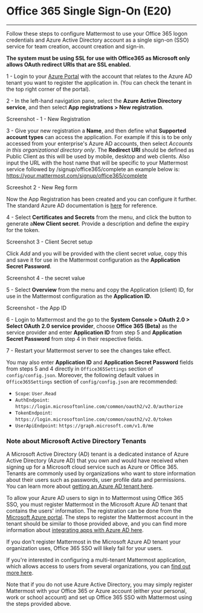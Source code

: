 # Office 365 Single Sign-On (E20)
___

Follow these steps to configure Mattermost to use your Office 365 logon credentials and Azure Active Directory account as a single sign-on (SSO) service for team creation, account creation and sign-in. 

**The system must be using SSL for use with Office365 as Microsoft only allows OAuth redirect URIs that are SSL enabled.** 

1 - Login to your [Azure Portal](https://portal.azure.com/) with the account that relates to the Azure AD tenant you want to register the application in. (You can check the tenant in the top right corner of the portal).

2 - In the left-hand navigation pane, select the **Azure Active Directory service**, and then select **App registrations > New registration**.

Screenshot - 1 - New Registration

3 - Give your new registration a **Name**, and then define what **Supported account types** can access the application. For example if this is to be only accessed from your enterprise's Azure AD accounts, then select _Accounts in this organizational directory only_. The **Redirect URI** should be defined as Public Client as this will be used by mobile, desktop and web clients. Also input the URL with the host name that will be specific to your Mattermost service followed by /signup/office365/complete an example below is: https://your.mattermost.com/signup/office365/complete

Screeshot 2 - New Reg form

Now the App Registration has been created and you can configure it further. The standard Azure AD documentation is [here](https://docs.microsoft.com/en-gb/azure/active-directory/develop/quickstart-register-app) for reference.

4 - Select **Certificates and Secrets** from the menu, and click the button to generate a**New Client secret**. Provide a description and define the expiry for the token. 

Screenshot 3 - Client Secret setup

Click _Add_ and you will be provided with the client secret _value_, copy this and save it for use in the Mattermost configuration as the **Application Secret Password**.

Screenshot 4 - the secret value

5 - Select **Overview** from the menu and copy the Application (client) ID, for use in the Mattermost configuration as the **Application ID**.

Screenshot - the App ID

6 - Login to Mattermost and the go to the **System Console > OAuth 2.0 > Select OAuth 2.0 service provider**, choose **Office 365 (Beta)** as the service provider and enter **Application ID** from step 5 and **Application Secret Password** from step 4 in their respective fields.

7 - Restart your Mattermost server to see the changes take effect.

You may also enter **Application ID** and **Application Secret Password** fields from steps 5 and 4 directly in `Office365Settings` section of `config/config.json`. Moreover, the following default values in `Office365Settings` section of `config/config.json` are recommended:
 - `Scope`: `User.Read`
 - `AuthEndpoint`: `https://login.microsoftonline.com/common/oauth2/v2.0/authorize` 
 - `TokenEndpoint`: `https://login.microsoftonline.com/common/oauth2/v2.0/token`  
 - `UserApiEndpoint`: `https://graph.microsoft.com/v1.0/me`  

### Note about Microsoft Active Directory Tenants

A Microsoft Active Directory (AD) tenant is a dedicated instance of Azure Active Directory (Azure AD) that you own and would have received when signing up for a Microsoft cloud service such as Azure or Office 365. Tenants are commonly used by organizations who want to store information about their users such as passwords, user profile data and permissions. You can learn more about [getting an Azure AD tenant here](https://docs.microsoft.com/en-us/azure/active-directory/active-directory-howto-tenant).

To allow your Azure AD users to sign in to Mattermost using Office 365 SSO, you must register Mattermost in the Microsoft Azure AD tenant that contains the users' information. The registration can be done from the [Microsoft Azure portal](https://manage.windowsazure.com/). The steps to register the Mattermost account in the tenant should be similar to those provided above, and you can find more information about [integrating apps with Azure AD here](https://azure.microsoft.com/en-us/documentation/articles/active-directory-integrating-applications/). 

If you don't register Mattermost in the Microsoft Azure AD tenant your organization uses, Office 365 SSO will likely fail for your users. 

If you're interested in configuring a multi-tenant Mattermost application, which allows access to users from several organizations, you can [find out more here](https://azure.microsoft.com/en-us/documentation/articles/active-directory-integrating-applications/#configuring-multi-tenant-applications).

Note that if you do not use Azure Active Directory, you may simply register Mattermost with your Office 365 or Azure account (either your personal, work or school account) and set up Office 365 SSO with Mattermost using the steps provided above.

